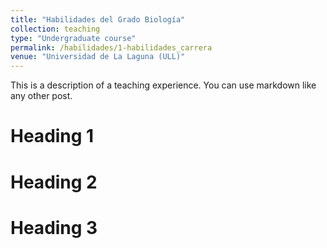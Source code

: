 ```yaml
---
title: "Habilidades del Grado Biología"
collection: teaching
type: "Undergraduate course"
permalink: /habilidades/1-habilidades_carrera
venue: "Universidad de La Laguna (ULL)"
---
```


This is a description of a teaching experience. You can use markdown like any other post.

Heading 1
======

Heading 2
======

Heading 3
======